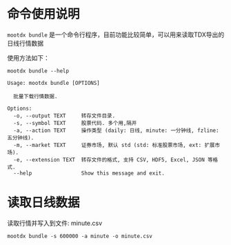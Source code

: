 # 命令使用说明

`mootdx bundle` 是一个命令行程序，目前功能比较简单，可以用来读取TDX导出的日线行情数据

使用方法如下：

```shell
mootdx bundle --help

Usage: mootdx bundle [OPTIONS]

  批量下载行情数据.

Options:
  -o, --output TEXT     转存文件目录.
  -s, --symbol TEXT     股票代码. 多个用,隔开
  -a, --action TEXT     操作类型 (daily: 日线, minute: 一分钟线, fzline: 五分钟线).
  -m, --market TEXT     证券市场, 默认 std (std: 标准股票市场, ext: 扩展市场).
  -e, --extension TEXT  转存文件的格式, 支持 CSV, HDF5, Excel, JSON 等格式.
  --help                Show this message and exit.
```

# 读取日线数据

读取行情并写入到文件: minute.csv

```shell
mootdx bundle -s 600000 -a minute -o minute.csv
```
